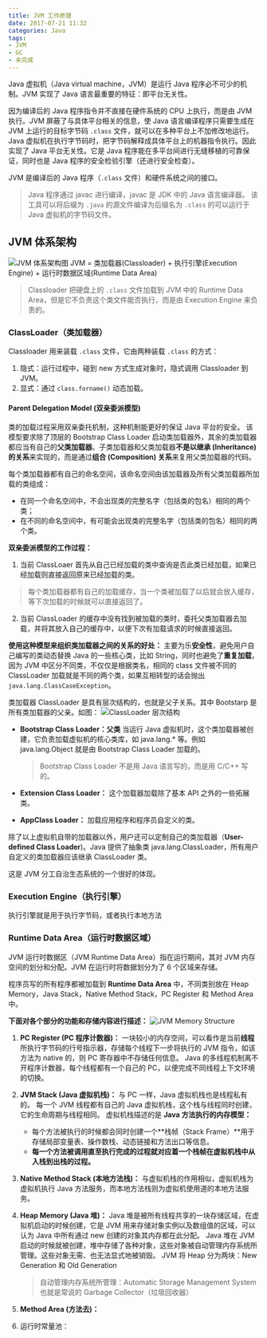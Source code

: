 ```yaml
---
title: JVM 工作原理
date: 2017-07-21 11:32
categories: Java
tags: 
- JVM
- GC
- 未完成
---
```


Java 虚拟机（Java virtual machine，JVM）是运行 Java 程序必不可少的机制。JVM 实现了 Java 语言最重要的特征：即平台无关性。

因为编译后的 Java 程序指令并不直接在硬件系统的 CPU 上执行，而是由 JVM 执行。JVM 屏蔽了与具体平台相关的信息，使 Java 语言编译程序只需要生成在 JVM 上运行的目标字节码 `.class` 文件，就可以在多种平台上不加修改地运行。Java 虚拟机在执行字节码时，把字节码解释成具体平台上的机器指令执行。因此实现了 Java 平台无关性。它是 Java 程序能在多平台间进行无缝移植的可靠保证，同时也是 Java 程序的安全检验引擎（还进行安全检查）。

<!--more-->

JVM 是编译后的 Java 程序（`.class` 文件）和硬件系统之间的接口。
>Java 程序通过 javac 进行编译，javac 是 JDK 中的 Java 语言编译器。
>该工具可以将后缀为 `.java` 的源文件编译为后缀名为 `.class` 的可以运行于 Java 虚拟机的字节码文件。

## JVM 体系架构
![JVM 体系架构图](http://wx1.sinaimg.cn/mw690/a6e9cb00ly1fhrcybxrsbj20hc0b8tdf.jpg)
JVM = 类加载器(Classloader) + 执行引擎(Execution Engine) + 运行时数据区域(Runtime Data Area)
>Classloader 把硬盘上的 `.class` 文件加载到 JVM 中的 Runtime Data Area，但是它不负责这个类文件能否执行，而是由 Execution Engine 来负责的。

### ClassLoader（类加载器）
Classloader 用来装载 `.class` 文件，它由两种装载 `.class` 的方式：
1. 隐式：运行过程中，碰到 new 方式生成对象时，隐式调用 Classloader 到 JVM。
2. 显式：通过 `class.forname()` 动态加载。

#### Parent Delegation Model (双亲委派模型)
类的加载过程采用双亲委托机制，这种机制能更好的保证 Java 平台的安全。
该模型要求除了顶层的 Bootstrap Class Loader 启动类加载器外，其余的类加载器都应当有自己的**父类加载器**。子类加载器和父类加载器**不是以继承 (Inheritance) 的关系**来实现的，而是通过**组合 (Composition) 关系**来复用父类加载器的代码。

每个类加载器都有自己的命名空间，该命名空间由该加载器及所有父类加载器所加载的类组成：

- 在同一个命名空间中，不会出现类的完整名字（包括类的包名）相同的两个类；
- 在不同的命名空间中，有可能会出现类的完整名字（包括类的包名）相同的两个类。

**双亲委派模型的工作过程：**

1. 当前 ClassLoaer 首先从自己已经加载的类中查询是否此类已经加载，如果已经加载则直接返回原来已经加载的类。
>每个类加载器都有自己的加载缓存，当一个类被加载了以后就会放入缓存，等下次加载的时候就可以直接返回了。

2. 当前 ClassLoader 的缓存中没有找到被加载的类时，委托父类加载器去加载，并将其放入自己的缓存中，以便下次有加载请求的时候直接返回。

**使用这种模型来组织类加载器之间的关系的好处：**
主要为乐**安全性**，避免用户自己编写的类动态替换 Java 的一些核心类，比如 String，同时也避免了**重复加载**，因为 JVM 中区分不同类，不仅仅是根据类名，相同的 class 文件被不同的 ClassLoader 加载就是不同的两个类，如果互相转型的话会抛出 `java.lang.ClassCaseException`。

类加载器 ClassLoader 是具有层次结构的，也就是父子关系。其中 Bootstarp 是所有类加载器的父亲。如图：
![ClassLoader 层次结构](http://wx2.sinaimg.cn/mw690/a6e9cb00ly1fhrhg8u51gj20f50cxdgv.jpg)

- **Bootstrap Class Loader：父类**
当运行 Java 虚拟机时，这个类加载器被创建，它负责加载虚拟机的核心类库，如 java.lang.* 等。例如 java.lang.Object 就是由 Bootstrap Class Loader 加载的。

	>Bootstrap Class Loader 不是用 Java 语言写的，而是用 C/C++ 写的。
- **Extension Class Loader：**
这个加载器加载除了基本 API 之外的一些拓展类。
- **AppClass Loader：**
加载应用程序和程序员自定义的类。

除了以上虚拟机自带的加载器以外，用户还可以定制自己的类加载器（**User-defined Class Loader**)。Java 提供了抽象类 java.lang.ClassLoader，所有用户自定义的类加载器应该继承 ClassLoader 类。

这是 JVM 分工自治生态系统的一个很好的体现。

### Execution Engine（执行引擎）
执行引擎就是用于执行字节码，或者执行本地方法

### Runtime Data Area（运行时数据区域）
JVM 运行时数据区（JVM Runtime Data Area）指在运行期间，其对 JVM 内存空间的划分和分配。JVM 在运行时将数据划分为了 6 个区域来存储。

程序员写的所有程序都被加载到 **Runtime Data Area** 中，不同类别放在 Heap Memory，Java Stack，Native Method Stack，PC Register 和 Method Area 中。

**下面对各个部分的功能和存储内容进行描述：**
![JVM Memory Structure](http://wx2.sinaimg.cn/mw690/a6e9cb00ly1fhrhvgb5kpj20ha0de760.jpg)

1. **PC Register (PC 程序计数器)：**
一块较小的内存空间，可以看作是当前**线程**所执行字节码的行号指示器，存储每个线程下一步将执行的 JVM 指令，如该方法为 native 的，则 PC 寄存器中不存储任何信息。
Java 的多线程机制离不开程序计数器，每个线程都有一个自己的 PC，以便完成不同线程上下文环境的切换。
2. **JVM Stack (Java 虚拟机栈)：**
与 PC 一样，Java 虚拟机栈也是线程私有的。
每一个 JVM 线程都有自己的 Java 虚拟机栈，这个栈与线程同时创建，它的生命周期与线程相同。
虚拟机栈描述的是 **Java 方法执行的内存模型：**
	- 每个方法被执行的时候都会同时创建一个**栈帧（Stack Frame）**用于存储局部变量表、操作数栈、动态链接和方法出口等信息。
	- **每一个方法被调用直至执行完成的过程就对应着一个栈帧在虚拟机栈中从入栈到出栈的过程。**
3. **Native Method Stack (本地方法栈)：**
与虚拟机栈的作用相似，虚拟机栈为虚拟机执行 Java 方法服务，而本地方法栈则为虚拟机使用道的本地方法服务。
4. **Heap Memory (Java 堆)：**
Java 堆是被所有线程共享的一块存储区域，在虚拟机启动的时候创建，它是 JVM 用来存储对象实例以及数组值的区域，可以认为 Java 中所有通过 new 创建的对象其内存都在此分配。
Java 堆在 JVM 启动的时候就被创建，堆中存储了各种对象，这些对象被自动管理内存系统所管理。这些对象无需、也无法显式地被销毁。
JVM 将 Heap 分为两块：New Generation 和 Old Generation

	>自动管理内存系统所管理：Automatic Storage Management System 也就是常说的 Garbage Collector（垃圾回收器）
5. **Method Area (方法去)：**
6. 运行时常量池：